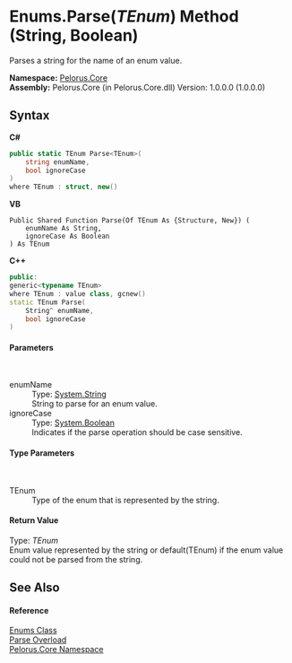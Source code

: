 # Enums.Parse(*TEnum*) Method (String, Boolean)
 

Parses a string for the name of an enum value.

**Namespace:**&nbsp;<a href="CB7C5302">Pelorus.Core</a><br />**Assembly:**&nbsp;Pelorus.Core (in Pelorus.Core.dll) Version: 1.0.0.0 (1.0.0.0)

## Syntax

**C#**<br />
``` C#
public static TEnum Parse<TEnum>(
	string enumName,
	bool ignoreCase
)
where TEnum : struct, new()

```

**VB**<br />
``` VB
Public Shared Function Parse(Of TEnum As {Structure, New}) ( 
	enumName As String,
	ignoreCase As Boolean
) As TEnum
```

**C++**<br />
``` C++
public:
generic<typename TEnum>
where TEnum : value class, gcnew()
static TEnum Parse(
	String^ enumName, 
	bool ignoreCase
)
```


#### Parameters
&nbsp;<dl><dt>enumName</dt><dd>Type: <a href="http://msdn2.microsoft.com/en-us/library/s1wwdcbf" target="_blank">System.String</a><br />String to parse for an enum value.</dd><dt>ignoreCase</dt><dd>Type: <a href="http://msdn2.microsoft.com/en-us/library/a28wyd50" target="_blank">System.Boolean</a><br />Indicates if the parse operation should be case sensitive.</dd></dl>

#### Type Parameters
&nbsp;<dl><dt>TEnum</dt><dd>Type of the enum that is represented by the string.</dd></dl>

#### Return Value
Type: *TEnum*<br />Enum value represented by the string or default(TEnum) if the enum value could not be parsed from the string.

## See Also


#### Reference
<a href="6ECBE43B">Enums Class</a><br /><a href="490F02E7">Parse Overload</a><br /><a href="CB7C5302">Pelorus.Core Namespace</a><br />